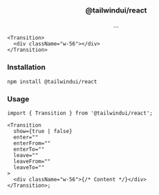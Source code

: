 <h3 align="center">
  @tailwindui/react
</h3>

<p align="center">
  ...
</p>

```tsx
<Transition>
  <div className="w-56"></div>
</Transition>
```

### Installation

```shell
npm install @tailwindui/react
```

### Usage

```tsx
import { Transition } from '@tailwindui/react';

<Transition
  show={true | false}
  enter=""
  enterFrom=""
  enterTo=""
  leave=""
  leaveFrom=""
  leaveTo=""
>
  <div className="w-56">{/* Content */}</div>
</Transition>;
```
